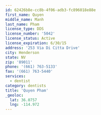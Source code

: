 ```yaml
---
id: 62426b8e-cc8b-4f06-adb3-fc896018e88e
first_name: Quyen
middle_name: Manh
last_name: Pham
license_type: DDS
license_number: '5042'
license_status: Active
license_expiration: 6/30/15
address: '253 Via Di Citta Drive'
city: Henderson
state: NV
zip: '89011'
phone: '(661) 763-5133'
fax: '(661) 763-5440'
services:
  - dentist
category: dentists
title: 'Quyen Pham'
_geoloc:
  lat: 36.0757
  lng: -114.972
---
```

